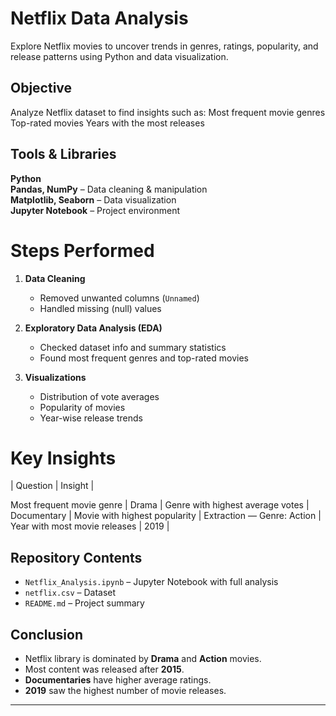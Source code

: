 #  Netflix Data Analysis

Explore Netflix movies to uncover trends in genres, ratings, popularity, and release patterns using Python and data visualization.



##  Objective
Analyze Netflix dataset to find insights such as:
Most frequent movie genres
Top-rated movies
Years with the most releases



##  Tools & Libraries
**Python**  
**Pandas, NumPy** – Data cleaning & manipulation  
**Matplotlib, Seaborn** – Data visualization  
**Jupyter Notebook** – Project environment



# Steps Performed
1. **Data Cleaning**  
   - Removed unwanted columns (`Unnamed`)  
   - Handled missing (null) values  

2. **Exploratory Data Analysis (EDA)**  
   - Checked dataset info and summary statistics  
   - Found most frequent genres and top-rated movies  

3. **Visualizations**  
   - Distribution of vote averages  
   - Popularity of movies  
   - Year-wise release trends



# Key Insights

| Question | Insight |

Most frequent movie genre | Drama |
Genre with highest average votes | Documentary |
Movie with highest popularity | Extraction — Genre: Action |
Year with most movie releases | 2019 |



##  Repository Contents
- `Netflix_Analysis.ipynb` – Jupyter Notebook with full analysis  
- `netflix.csv` – Dataset  
- `README.md` – Project summary  



##  Conclusion
- Netflix library is dominated by **Drama** and **Action** movies.  
- Most content was released after **2015**.  
- **Documentaries** have higher average ratings.  
- **2019** saw the highest number of movie releases.

---

